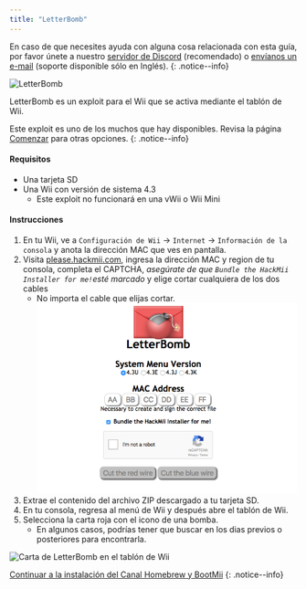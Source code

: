 ```yaml
---
title: "LetterBomb"
---
```


En caso de que necesites ayuda con alguna cosa relacionada con esta guía, por favor únete a nuestro [servidor de Discord](https://discord.gg/b4Y7jfD) (recomendado) o [envíanos un e-mail](mailto:support@riiconnect24.net) (soporte disponible sólo en Inglés).
{: .notice--info}

![LetterBomb](/images/letterbomb.png)

LetterBomb es un exploit para el Wii que se activa mediante el tablón de Wii.

Este exploit es uno de los muchos que hay disponibles. Revisa la página [Comenzar](/get-started) para otras opciones.
{: .notice--info}

#### Requisitos
- Una tarjeta SD
- Una Wii con versión de sistema 4.3
   - Este exploit no funcionará en una vWii o Wii Mini

#### Instrucciones

1. En tu Wii, ve a `Configuración de Wii` -> `Internet` -> `Información de la consola` y anota la dirección MAC que ves en pantalla.
2. Visita [please.hackmii.com](https://please.hackmii.com), ingresa la dirección MAC y region de tu consola, completa el CAPTCHA, *asegúrate de que `Bundle the HackMii Installer for me!`esté marcado* y elige cortar cualquiera de los dos cables
   - No importa el cable que elijas cortar. ![Página de HackMii](/images/Wii/LetterBomb-PC.png)
3. Extrae el contenido del archivo ZIP descargado a tu tarjeta SD.
4. En tu consola, regresa al menú de Wii y después abre el tablón de Wii.
5. Selecciona la carta roja con el icono de una bomba.
   - En algunos casos, podrías tener que buscar en los dias previos o posteriores para encontrarla.

![Carta de LetterBomb en el tablón de Wii](/images/Wii/LetterBomb-Wii.png)

[Continuar a la instalación del Canal Homebrew y BootMii](hbc)
{: .notice--info}
